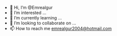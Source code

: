 - 👋 Hi, I’m @Emrealgur
- 👀 I’m interested ...
- 🌱 I’m currently learning ...
- 💞️ I’m looking to collaborate on ...
- 📫 How to reach me emrealgur2004@hotmail.com

<!---
Emrealgur/Emrealgur is a ✨ special ✨ repository because its `README.md` (this file) appears on your GitHub profile.
You can click the Preview link to take a look at your changes.
--->
